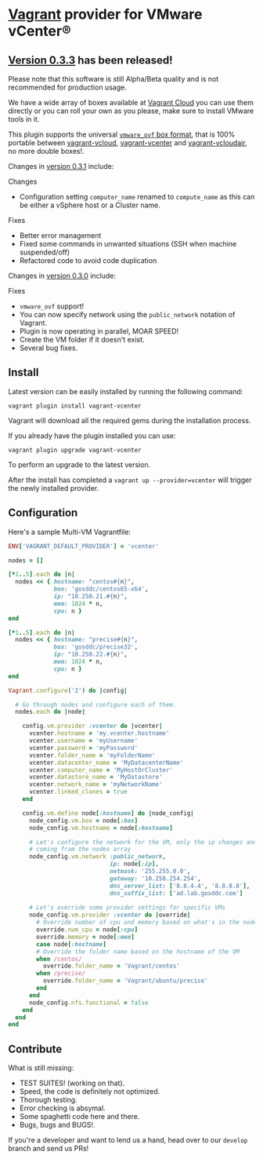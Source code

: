 [Vagrant](http://www.vagrantup.com) provider for VMware vCenter®
=============

[Version 0.3.3](../../releases/tag/v0.3.3) has been released!
-------------

Please note that this software is still Alpha/Beta quality and is not recommended for production usage.

We have a wide array of boxes available at [Vagrant Cloud](https://vagrantcloud.com/gosddc) you can use them directly or you can roll your own as you please, make sure to install VMware tools in it.

This plugin supports the universal [```vmware_ovf``` box format](https://github.com/gosddc/packer-post-processor-vagrant-vmware-ovf/wiki/vmware_ovf-Box-Format), that is 100% portable between [vagrant-vcloud](https://github.com/frapposelli/vagrant-vcloud), [vagrant-vcenter](https://github.com/gosddc/vagrant-vcenter) and [vagrant-vcloudair](https://github.com/gosddc/vagrant-vcloudair), no more double boxes!.

Changes in [version 0.3.1](../../releases/tag/v0.3.1) include:

Changes

- Configuration setting ```computer_name``` renamed to ```compute_name``` as this can be either a vSphere host or a Cluster name.

Fixes

-  Better error management
-  Fixed some commands in unwanted situations (SSH when machine suspended/off)
-  Refactored code to avoid code duplication


Changes in [version 0.3.0](../../releases/tag/v0.3.0) include:

Fixes

- ```vmware_ovf``` support!
- You can now specify network using the ```public_network``` notation of Vagrant.
- Plugin is now operating in parallel, MOAR SPEED!
- Create the VM folder if it doesn't exist.
- Several bug fixes.

Install
-------------

Latest version can be easily installed by running the following command:

```vagrant plugin install vagrant-vcenter```

Vagrant will download all the required gems during the installation process.

If you already have the plugin installed you can use:

```vagrant plugin upgrade vagrant-vcenter```

To perform an upgrade to the latest version.

After the install has completed a ```vagrant up --provider=vcenter``` will trigger the newly installed provider.

Configuration
-------------

Here's a sample Multi-VM Vagrantfile:

```ruby
ENV['VAGRANT_DEFAULT_PROVIDER'] = 'vcenter'

nodes = []

[*1..5].each do |n|
  nodes << { hostname: "centos#{n}",
             box: 'gosddc/centos65-x64',
             ip: "10.250.21.#{n}",
             mem: 1024 * n,
             cpu: n }
end

[*1..5].each do |n|
  nodes << { hostname: "precise#{n}",
             box: 'gosddc/precise32',
             ip: "10.250.22.#{n}",
             mem: 1024 * n,
             cpu: n }
end

Vagrant.configure('2') do |config|

  # Go through nodes and configure each of them.
  nodes.each do |node|

    config.vm.provider :vcenter do |vcenter|
      vcenter.hostname = 'my.vcenter.hostname'
      vcenter.username = 'myUsername'
      vcenter.password = 'myPassword'
      vcenter.folder_name = 'myFolderName'
      vcenter.datacenter_name = 'MyDatacenterName'
      vcenter.computer_name = 'MyHostOrCluster'
      vcenter.datastore_name = 'MyDatastore'
      vcenter.network_name = 'myNetworkName'
      vcenter.linked_clones = true
    end

    config.vm.define node[:hostname] do |node_config|
      node_config.vm.box = node[:box]
      node_config.vm.hostname = node[:hostname]

      # Let's configure the network for the VM, only the ip changes and is
      # coming from the nodes array
      node_config.vm.network :public_network,
                             ip: node[:ip],
                             netmask: '255.255.0.0',
                             gateway: '10.250.254.254',
                             dns_server_list: ['8.8.4.4', '8.8.8.8'],
                             dns_suffix_list: ['ad.lab.gosddc.com']
      
      # Let's override some provider settings for specific VMs
      node_config.vm.provider :vcenter do |override|
        # Override number of cpu and memory based on what's in the nodes array
        override.num_cpu = node[:cpu]
        override.memory = node[:mem]
        case node[:hostname]
        # Override the folder name based on the hostname of the VM
        when /centos/
          override.folder_name = 'Vagrant/centos'
        when /precise/
          override.folder_name = 'Vagrant/ubuntu/precise'
        end
      end
      node_config.nfs.functional = false
    end
  end
end

```

Contribute
-------------

What is still missing:

- TEST SUITES! (working on that).
- Speed, the code is definitely not optimized.
- Thorough testing.
- Error checking is absymal.
- Some spaghetti code here and there.
- Bugs, bugs and BUGS!.

If you're a developer and want to lend us a hand, head over to our ```develop``` branch and send us PRs!
